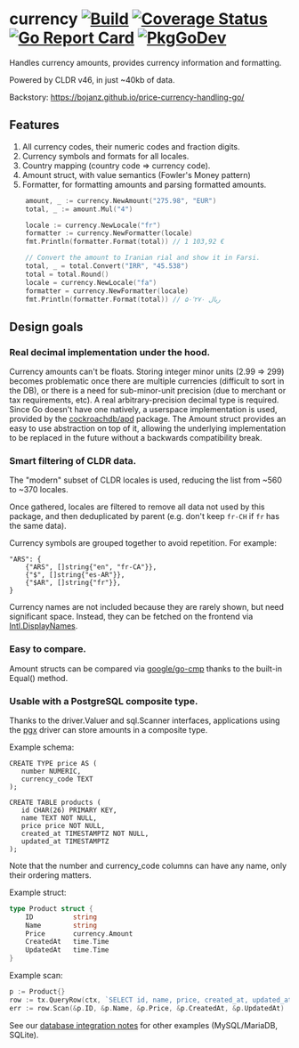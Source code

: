# currency [![Build](https://github.com/bojanz/currency/actions/workflows/build.yml/badge.svg)](https://github.com/bojanz/currency/actions/workflows/build.yml) [![Coverage Status](https://coveralls.io/repos/github/bojanz/currency/badge.svg?branch=master)](https://coveralls.io/github/bojanz/currency?branch=master) [![Go Report Card](https://goreportcard.com/badge/github.com/bojanz/currency)](https://goreportcard.com/report/github.com/bojanz/currency) [![PkgGoDev](https://pkg.go.dev/badge/github.com/bojanz/currency)](https://pkg.go.dev/github.com/bojanz/currency)

Handles currency amounts, provides currency information and formatting.

Powered by CLDR v46, in just ~40kb of data.

Backstory: https://bojanz.github.io/price-currency-handling-go/

## Features

1. All currency codes, their numeric codes and fraction digits.
2. Currency symbols and formats for all locales.
3. Country mapping (country code => currency code).
4. Amount struct, with value semantics (Fowler's Money pattern)
5. Formatter, for formatting amounts and parsing formatted amounts.

```go
    amount, _ := currency.NewAmount("275.98", "EUR")
    total, _ := amount.Mul("4")

    locale := currency.NewLocale("fr")
    formatter := currency.NewFormatter(locale)
    fmt.Println(formatter.Format(total)) // 1 103,92 €

    // Convert the amount to Iranian rial and show it in Farsi.
    total, _ = total.Convert("IRR", "45.538")
    total = total.Round()
    locale = currency.NewLocale("fa")
    formatter = currency.NewFormatter(locale)
    fmt.Println(formatter.Format(total)) // ‎ریال ۵۰٬۲۷۰
```

## Design goals

### Real decimal implementation under the hood.

Currency amounts can't be floats. Storing integer minor units (2.99 => 299)
becomes problematic once there are multiple currencies (difficult to sort in the
DB), or there is a need for sub-minor-unit precision (due to merchant or tax
requirements, etc). A real arbitrary-precision decimal type is required. Since
Go doesn't have one natively, a userspace implementation is used, provided by
the [cockroachdb/apd](https://github.com/cockroachdb/apd) package. The Amount struct provides an easy to use
abstraction on top of it, allowing the underlying implementation to be replaced
in the future without a backwards compatibility break.

### Smart filtering of CLDR data.

The "modern" subset of CLDR locales is used, reducing the list from ~560 to ~370 locales.

Once gathered, locales are filtered to remove all data not used by this package,
and then deduplicated by parent (e.g. don't keep `fr-CH` if `fr` has the
same data).

Currency symbols are grouped together to avoid repetition. For example:

    "ARS": {
        {"ARS", []string{"en", "fr-CA"}},
        {"$", []string{"es-AR"}},
        {"$AR", []string{"fr"}},
    }

Currency names are not included because they are rarely shown, but need
significant space. Instead, they can be fetched on the frontend via [Intl.DisplayNames](https://developer.mozilla.org/en-US/docs/Web/JavaScript/Reference/Global_Objects/Intl/DisplayNames).

### Easy to compare.

Amount structs can be compared via [google/go-cmp](https://github.com/google/go-cmp) thanks to the built-in Equal() method.

### Usable with a PostgreSQL composite type.

Thanks to the driver.Valuer and sql.Scanner interfaces, applications using the [pgx](https://github.com/jackc/pgx) driver can store amounts in a composite type.

Example schema:
```
CREATE TYPE price AS (
   number NUMERIC,
   currency_code TEXT
);

CREATE TABLE products (
   id CHAR(26) PRIMARY KEY,
   name TEXT NOT NULL,
   price price NOT NULL,
   created_at TIMESTAMPTZ NOT NULL,
   updated_at TIMESTAMPTZ
);
```
Note that the number and currency_code columns can have any name, only their ordering matters.

Example struct:
```go
type Product struct {
	ID          string
	Name        string
	Price       currency.Amount
	CreatedAt   time.Time
	UpdatedAt   time.Time
}
```

Example scan:
```go
p := Product{}
row := tx.QueryRow(ctx, `SELECT id, name, price, created_at, updated_at FROM products WHERE id = $1`, id)
err := row.Scan(&p.ID, &p.Name, &p.Price, &p.CreatedAt, &p.UpdatedAt)
```

See our [database integration notes](https://github.com/bojanz/currency/wiki/Database-integration-notes) for other examples (MySQL/MariaDB, SQLite).

